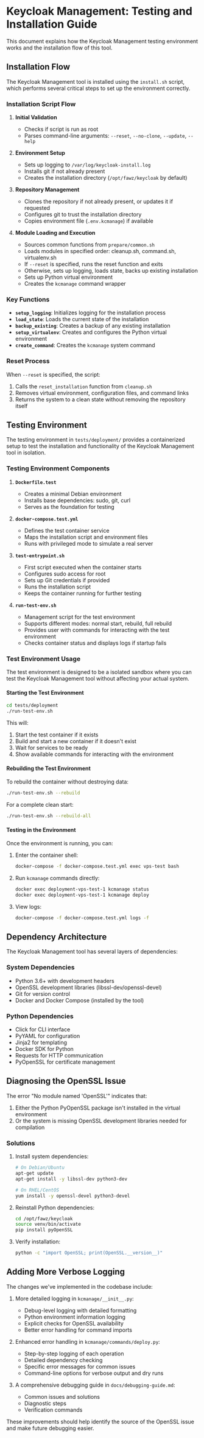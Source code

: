 # Keycloak Management: Testing and Installation Guide

This document explains how the Keycloak Management testing environment works and the installation flow of this tool.

## Installation Flow

The Keycloak Management tool is installed using the `install.sh` script, which performs several critical steps to set up the environment correctly.

### Installation Script Flow

1. **Initial Validation**
   - Checks if script is run as root
   - Parses command-line arguments: `--reset`, `--no-clone`, `--update`, `--help`

2. **Environment Setup**
   - Sets up logging to `/var/log/keycloak-install.log`
   - Installs git if not already present
   - Creates the installation directory (`/opt/fawz/keycloak` by default)

3. **Repository Management**
   - Clones the repository if not already present, or updates it if requested
   - Configures git to trust the installation directory
   - Copies environment file (`.env.kcmanage`) if available

4. **Module Loading and Execution**
   - Sources common functions from `prepare/common.sh`
   - Loads modules in specified order: cleanup.sh, command.sh, virtualenv.sh
   - If `--reset` is specified, runs the reset function and exits
   - Otherwise, sets up logging, loads state, backs up existing installation
   - Sets up Python virtual environment
   - Creates the `kcmanage` command wrapper

### Key Functions

- **`setup_logging`**: Initializes logging for the installation process
- **`load_state`**: Loads the current state of the installation
- **`backup_existing`**: Creates a backup of any existing installation
- **`setup_virtualenv`**: Creates and configures the Python virtual environment
- **`create_command`**: Creates the `kcmanage` system command

### Reset Process

When `--reset` is specified, the script:
1. Calls the `reset_installation` function from `cleanup.sh`
2. Removes virtual environment, configuration files, and command links
3. Returns the system to a clean state without removing the repository itself

## Testing Environment

The testing environment in `tests/deployment/` provides a containerized setup to test the installation and functionality of the Keycloak Management tool in isolation.

### Testing Environment Components

1. **`Dockerfile.test`**
   - Creates a minimal Debian environment
   - Installs base dependencies: sudo, git, curl
   - Serves as the foundation for testing

2. **`docker-compose.test.yml`**
   - Defines the test container service
   - Maps the installation script and environment files
   - Runs with privileged mode to simulate a real server

3. **`test-entrypoint.sh`**
   - First script executed when the container starts
   - Configures sudo access for root
   - Sets up Git credentials if provided
   - Runs the installation script
   - Keeps the container running for further testing

4. **`run-test-env.sh`**
   - Management script for the test environment
   - Supports different modes: normal start, rebuild, full rebuild
   - Provides user with commands for interacting with the test environment
   - Checks container status and displays logs if startup fails

### Test Environment Usage

The test environment is designed to be a isolated sandbox where you can test the Keycloak Management tool without affecting your actual system.

#### Starting the Test Environment

```bash
cd tests/deployment
./run-test-env.sh
```

This will:
1. Start the test container if it exists
2. Build and start a new container if it doesn't exist
3. Wait for services to be ready
4. Show available commands for interacting with the environment

#### Rebuilding the Test Environment

To rebuild the container without destroying data:
```bash
./run-test-env.sh --rebuild
```

For a complete clean start:
```bash
./run-test-env.sh --rebuild-all
```

#### Testing in the Environment

Once the environment is running, you can:
1. Enter the container shell:
   ```bash
   docker-compose -f docker-compose.test.yml exec vps-test bash
   ```

2. Run `kcmanage` commands directly:
   ```bash
   docker exec deployment-vps-test-1 kcmanage status
   docker exec deployment-vps-test-1 kcmanage deploy
   ```

3. View logs:
   ```bash
   docker-compose -f docker-compose.test.yml logs -f
   ```

## Dependency Architecture

The Keycloak Management tool has several layers of dependencies:

### System Dependencies

- Python 3.6+ with development headers
- OpenSSL development libraries (libssl-dev/openssl-devel)
- Git for version control
- Docker and Docker Compose (installed by the tool)

### Python Dependencies

- Click for CLI interface
- PyYAML for configuration
- Jinja2 for templating
- Docker SDK for Python
- Requests for HTTP communication
- PyOpenSSL for certificate management

## Diagnosing the OpenSSL Issue

The error "No module named 'OpenSSL'" indicates that:

1. Either the Python PyOpenSSL package isn't installed in the virtual environment
2. Or the system is missing OpenSSL development libraries needed for compilation

### Solutions

1. Install system dependencies:
   ```bash
   # On Debian/Ubuntu
   apt-get update
   apt-get install -y libssl-dev python3-dev

   # On RHEL/CentOS
   yum install -y openssl-devel python3-devel
   ```

2. Reinstall Python dependencies:
   ```bash
   cd /opt/fawz/keycloak
   source venv/bin/activate
   pip install pyOpenSSL
   ```

3. Verify installation:
   ```bash
   python -c "import OpenSSL; print(OpenSSL.__version__)"
   ```

## Adding More Verbose Logging

The changes we've implemented in the codebase include:

1. More detailed logging in `kcmanage/__init__.py`:
   - Debug-level logging with detailed formatting
   - Python environment information logging
   - Explicit checks for OpenSSL availability
   - Better error handling for command imports

2. Enhanced error handling in `kcmanage/commands/deploy.py`:
   - Step-by-step logging of each operation
   - Detailed dependency checking
   - Specific error messages for common issues
   - Command-line options for verbose output and dry runs

3. A comprehensive debugging guide in `docs/debugging-guide.md`:
   - Common issues and solutions
   - Diagnostic steps
   - Verification commands

These improvements should help identify the source of the OpenSSL issue and make future debugging easier.
